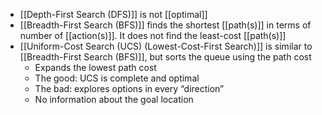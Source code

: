 - [[Depth-First Search (DFS)]] is not [[optimal]]
- [[Breadth-First Search (BFS)]] finds the shortest [[path(s)]] in terms of number of [[action(s)]]. It does not find the least-cost [[path(s)]]
- [[Uniform-Cost Search (UCS) (Lowest-Cost-First Search)]] is similar to [[Breadth-First Search (BFS)]], but sorts the queue using the path cost
    - Expands the lowest path cost
    - The good: UCS is complete and optimal
    - The bad: explores options in every “direction”
    - No information about the goal location